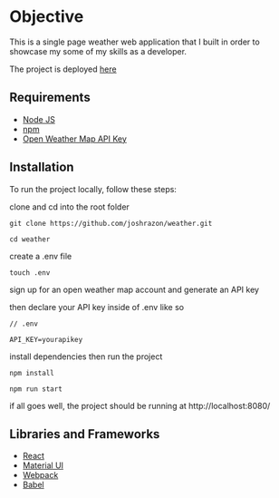 # Objective

This is a single page weather web application that I built in order to showcase my some of my skills as a developer.

The project is deployed [here](https://mysimpleweatherapp.herokuapp.com/)

## Requirements

- [Node JS](https://nodejs.org/en/)
- [npm](https://docs.npmjs.com/about-npm)
- [Open Weather Map API Key](https://openweathermap.org/)

## Installation

To run the project locally, follow these steps:

clone and cd into the root folder

```
git clone https://github.com/joshrazon/weather.git

cd weather
```

create a .env file

```
touch .env
```

sign up for an open weather map account and generate an API key

then declare your API key inside of .env like so

```
// .env

API_KEY=yourapikey
```

install dependencies then run the project

```
npm install

npm run start
```

if all goes well, the project should be running at http://localhost:8080/

## Libraries and Frameworks

- [React](https://reactjs.org/)
- [Material UI](https://mui.com/)
- [Webpack](https://webpack.js.org/)
- [Babel](https://babeljs.io/)
